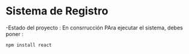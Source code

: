 <h1> Sistema de Registro </h1>

-Estado del proyecto : En consrrucción
PAra ejecutar el sistema,  debes poner :

 ``` npm install react ```
